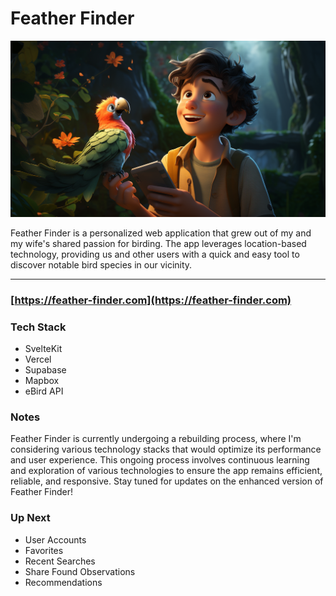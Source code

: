 # Feather Finder

![Banner](image.png)

Feather Finder is a personalized web application that grew out of my and my wife's shared passion for birding. The app leverages location-based technology, providing us and other users with a quick and easy tool to discover notable bird species in our vicinity.

---

### [https://feather-finder.com](https://feather-finder.com)

### Tech Stack

- SvelteKit
- Vercel
- Supabase
- Mapbox
- eBird API

### Notes

Feather Finder is currently undergoing a rebuilding process, where I'm considering various technology stacks that would optimize its performance and user experience. This ongoing process involves continuous learning and exploration of various technologies to ensure the app remains efficient, reliable, and responsive. Stay tuned for updates on the enhanced version of Feather Finder!

### Up Next

- User Accounts
- Favorites
- Recent Searches
- Share Found Observations
- Recommendations
